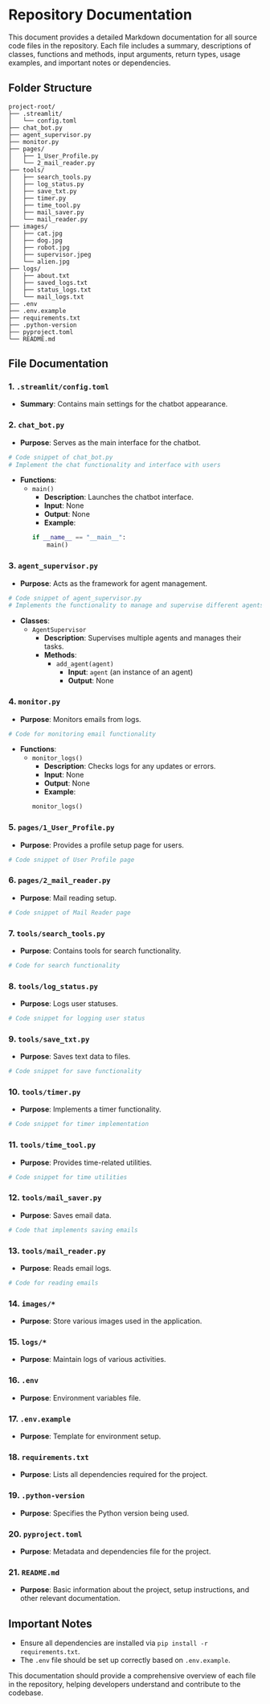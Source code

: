 # Repository Documentation

This document provides a detailed Markdown documentation for all source code files in the repository. Each file includes a summary, descriptions of classes, functions and methods, input arguments, return types, usage examples, and important notes or dependencies.

## Folder Structure

```plaintext
project-root/
├── .streamlit/
│   └── config.toml
├── chat_bot.py
├── agent_supervisor.py
├── monitor.py
├── pages/
│   ├── 1_User_Profile.py
│   └── 2_mail_reader.py
├── tools/
│   ├── search_tools.py
│   ├── log_status.py
│   ├── save_txt.py
│   ├── timer.py
│   ├── time_tool.py
│   ├── mail_saver.py
│   └── mail_reader.py
├── images/
│   ├── cat.jpg
│   ├── dog.jpg
│   ├── robot.jpg
│   ├── supervisor.jpeg
│   └── alien.jpg
├── logs/
│   ├── about.txt
│   ├── saved_logs.txt
│   ├── status_logs.txt
│   └── mail_logs.txt
├── .env
├── .env.example
├── requirements.txt
├── .python-version
├── pyproject.toml
└── README.md
```

## File Documentation

### 1. `.streamlit/config.toml`
- **Summary**: Contains main settings for the chatbot appearance.
  
### 2. `chat_bot.py`
- **Purpose**: Serves as the main interface for the chatbot.

```python
# Code snippet of chat_bot.py
# Implement the chat functionality and interface with users
```

- **Functions**:
    - `main()`
        - **Description**: Launches the chatbot interface.
        - **Input**: None
        - **Output**: None
        - **Example**: 
        ```python
        if __name__ == "__main__":
            main()
        ```

### 3. `agent_supervisor.py`
- **Purpose**: Acts as the framework for agent management.

```python
# Code snippet of agent_supervisor.py
# Implements the functionality to manage and supervise different agents
```

- **Classes**:
    - `AgentSupervisor`
        - **Description**: Supervises multiple agents and manages their tasks.
        - **Methods**:
            - `add_agent(agent)`
                - **Input**: `agent` (an instance of an agent)
                - **Output**: None

### 4. `monitor.py`
- **Purpose**: Monitors emails from logs.

```python
# Code for monitoring email functionality
```

- **Functions**:
    - `monitor_logs()`
        - **Description**: Checks logs for any updates or errors.
        - **Input**: None
        - **Output**: None
        - **Example**: 
        ```python
        monitor_logs()
        ```

### 5. `pages/1_User_Profile.py`
- **Purpose**: Provides a profile setup page for users.

```python
# Code snippet of User Profile page
```

### 6. `pages/2_mail_reader.py`
- **Purpose**: Mail reading setup.

```python
# Code snippet of Mail Reader page
```

### 7. `tools/search_tools.py`
- **Purpose**: Contains tools for search functionality.

```python
# Code for search functionality
```

### 8. `tools/log_status.py`
- **Purpose**: Logs user statuses.

```python
# Code snippet for logging user status
```

### 9. `tools/save_txt.py`
- **Purpose**: Saves text data to files.

```python
# Code snippet for save functionality
```

### 10. `tools/timer.py`
- **Purpose**: Implements a timer functionality.

```python
# Code snippet for timer implementation
```

### 11. `tools/time_tool.py`
- **Purpose**: Provides time-related utilities.

```python
# Code snippet for time utilities
```

### 12. `tools/mail_saver.py`
- **Purpose**: Saves email data.

```python
# Code that implements saving emails
```

### 13. `tools/mail_reader.py`
- **Purpose**: Reads email logs.

```python
# Code for reading emails
```

### 14. `images/*`
- **Purpose**: Store various images used in the application.
  
### 15. `logs/*`
- **Purpose**: Maintain logs of various activities.
  
### 16. `.env`
- **Purpose**: Environment variables file.

### 17. `.env.example`
- **Purpose**: Template for environment setup.

### 18. `requirements.txt`
- **Purpose**: Lists all dependencies required for the project.

### 19. `.python-version`
- **Purpose**: Specifies the Python version being used.

### 20. `pyproject.toml`
- **Purpose**: Metadata and dependencies file for the project.

### 21. `README.md`
- **Purpose**: Basic information about the project, setup instructions, and other relevant documentation.

## Important Notes
- Ensure all dependencies are installed via `pip install -r requirements.txt`.
- The `.env` file should be set up correctly based on `.env.example`.

This documentation should provide a comprehensive overview of each file in the repository, helping developers understand and contribute to the codebase.